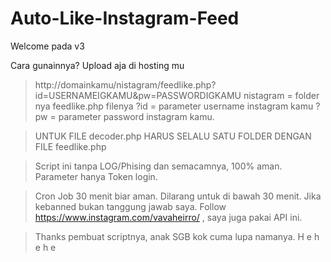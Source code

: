 # Auto-Like-Instagram-Feed

Welcome pada v3

Cara gunainnya?
Upload aja di hosting mu

> http://domainkamu/nistagram/feedlike.php?id=USERNAMEIGKAMU&pw=PASSWORDIGKAMU
> nistagram = folder nya
> feedlike.php filenya
> ?id = parameter username instagram kamu
> ?pw = parameter password instagram kamu.

> UNTUK FILE decoder.php HARUS SELALU SATU FOLDER DENGAN FILE feedlike.php

> Script ini tanpa LOG/Phising dan semacamnya, 100% aman. Parameter hanya Token login.

> Cron Job 30 menit biar aman. Dilarang untuk di bawah 30 menit.
> Jika kebanned bukan tanggung jawab saya.
> Follow https://www.instagram.com/vavaheirro/ , saya juga pakai API ini.


>Thanks pembuat scriptnya, anak SGB kok cuma lupa namanya. H e h e h e
